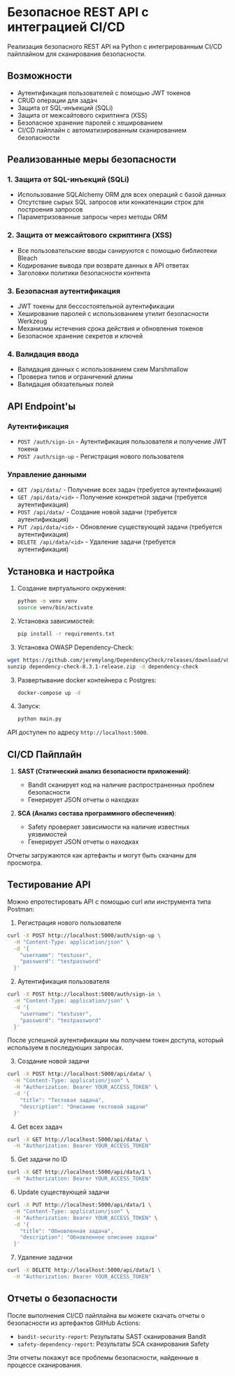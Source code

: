 # Безопасное REST API с интеграцией CI/CD

Реализация безопасного REST API на Python с интегрированным CI/CD пайплайном для сканирования безопасности.

## Возможности

- Аутентификация пользователей с помощью JWT токенов
- CRUD операции для задач
- Защита от SQL-инъекций (SQLi)
- Защита от межсайтового скриптинга (XSS)
- Безопасное хранение паролей с хешированием
- CI/CD пайплайн с автоматизированным сканированием безопасности

## Реализованные меры безопасности

### 1. Защита от SQL-инъекций (SQLi)
- Использование SQLAlchemy ORM для всех операций с базой данных
- Отсутствие сырых SQL запросов или конкатенации строк для построения запросов
- Параметризованные запросы через методы ORM

### 2. Защита от межсайтового скриптинга (XSS)
- Все пользовательские вводы санируются с помощью библиотеки Bleach
- Кодирование вывода при возврате данных в API ответах
- Заголовки политики безопасности контента

### 3. Безопасная аутентификация
- JWT токены для бессостоятельной аутентификации
- Хеширование паролей с использованием утилит безопасности Werkzeug
- Механизмы истечения срока действия и обновления токенов
- Безопасное хранение секретов и ключей

### 4. Валидация ввода
- Валидация данных с использованием схем Marshmallow
- Проверка типов и ограничений длины
- Валидация обязательных полей

## API Endpoint'ы

### Аутентификация
- `POST /auth/sign-in` - Аутентификация пользователя и получение JWT токена
- `POST /auth/sign-up` - Регистрация нового пользователя

### Управление данными
- `GET /api/data/` - Получение всех задач (требуется аутентификация)
- `GET /api/data/<id>` - Получение конкретной задачи (требуется аутентификация)
- `POST /api/data/` - Создание новой задачи (требуется аутентификация)
- `PUT /api/data/<id>` - Обновление существующей задачи (требуется аутентификация)
- `DELETE /api/data/<id>` - Удаление задачи (требуется аутентификация)

## Установка и настройка

1. Создание виртуального окружения:
   ```bash
   python -m venv venv
   source venv/bin/activate
   ```

2. Установка зависимостей:
   ```bash
   pip install -r requirements.txt
   ```

3. Установка OWASP Dependency-Check:
  ```bash
  wget https://github.com/jeremylong/DependencyCheck/releases/download/v8.3.1/dependency-check-8.3.1-release.zip
  sunzip dependency-check-8.3.1-release.zip -d dependency-check
  ```

3. Развертывание docker контейнера с Postgres:
   ```bash
   docker-compose up -d
   ```

4. Запуск:
   ```bash
   python main.py
   ```

API доступен по адресу `http://localhost:5000`.

## CI/CD Пайплайн

1. **SAST (Статический анализ безопасности приложений)**:
   - Bandit сканирует код на наличие распространенных проблем безопасности
   - Генерирует JSON отчеты о находках

2. **SCA (Анализ состава программного обеспечения)**:
   - Safety проверяет зависимости на наличие известных уязвимостей
   - Генерирует JSON отчеты о находках

Отчеты загружаются как артефакты и могут быть скачаны для просмотра.

## Тестирование API

Можно епротестировать API с помощью curl или инструмента типа Postman:

1. Регистрация нового пользователя

```bash
curl -X POST http://localhost:5000/auth/sign-up \
  -H "Content-Type: application/json" \
  -d '{
    "username": "testuser",
    "password": "testpassword"
  }'
```

2. Аутентификация пользователя

```bash
curl -X POST http://localhost:5000/auth/sign-in \
  -H "Content-Type: application/json" \
  -d '{
    "username": "testuser",
    "password": "testpassword"
  }'
```

После успешной аутентификации мы получаем токен доступа, который используем в последующих запросах.

3. Создание новой задачи

```bash
curl -X POST http://localhost:5000/api/data/ \
  -H "Content-Type: application/json" \
  -H "Authorization: Bearer YOUR_ACCESS_TOKEN" \
  -d '{
    "title": "Тестовая задача",
    "description": "Описание тестовой задачи"
  }'
```

4. Get всех задач

```bash
curl -X GET http://localhost:5000/api/data/ \
  -H "Authorization: Bearer YOUR_ACCESS_TOKEN"
```

5. Get задачи по ID

```bash
curl -X GET http://localhost:5000/api/data/1 \
  -H "Authorization: Bearer YOUR_ACCESS_TOKEN"
```

6. Update существующей задачи

```bash
curl -X PUT http://localhost:5000/api/data/1 \
  -H "Content-Type: application/json" \
  -H "Authorization: Bearer YOUR_ACCESS_TOKEN" \
  -d '{
    "title": "Обновленная задача",
    "description": "Обновленное описание задачи"
  }'
```

7. Удаление задачки

```bash
curl -X DELETE http://localhost:5000/api/data/1 \
  -H "Authorization: Bearer YOUR_ACCESS_TOKEN"
```


## Отчеты о безопасности

После выполнения CI/CD пайплайна вы можете скачать отчеты о безопасности из артефактов GitHub Actions:
- `bandit-security-report`: Результаты SAST сканирования Bandit
- `safety-dependency-report`: Результаты SCA сканирования Safety

Эти отчеты покажут все проблемы безопасности, найденные в процессе сканирования.
